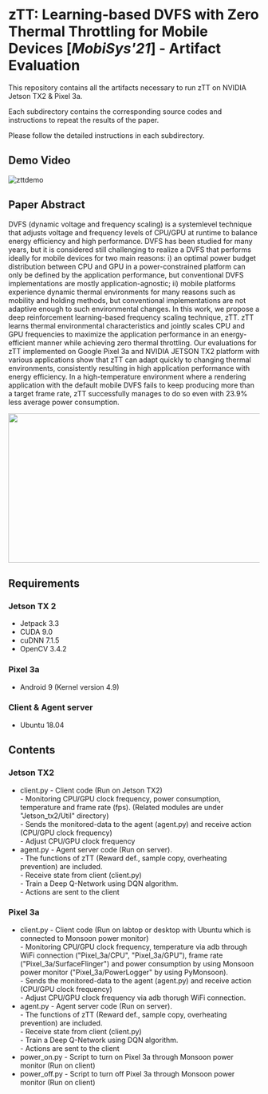 

# zTT: Learning-based DVFS with Zero Thermal Throttling for Mobile Devices \[*MobiSys'21*\] - Artifact Evaluation

This repository contains all the artifacts necessary to run zTT on NVIDIA Jetson TX2 & Pixel 3a.

Each subdirectory contains the corresponding source codes and instructions to repeat the results of the paper.

Please follow the detailed instructions in each subdirectory.

## Demo Video
![zttdemo](zTT_demo.gif)

## Paper Abstract
DVFS (dynamic voltage and frequency scaling) is a systemlevel technique that adjusts voltage and frequency levels of CPU/GPU at runtime to balance energy efficiency and high performance. DVFS has been studied for many years, but it is considered still challenging to realize a DVFS that performs ideally for mobile devices for two main reasons: i) an optimal power budget distribution between CPU and GPU in a power-constrained platform can only be defined by the application performance, but conventional DVFS implementations are mostly application-agnostic; ii) mobile platforms experience dynamic thermal environments for many reasons
such as mobility and holding methods, but conventional implementations are not adaptive enough to such environmental changes. In this work, we propose a deep reinforcement learning-based frequency scaling technique, zTT. zTT learns thermal environmental characteristics and jointly scales CPU and GPU frequencies to maximize the application performance in an energy-efficient manner while achieving zero thermal throttling. Our evaluations for zTT implemented on Google Pixel 3a and NVIDIA JETSON TX2 platform with various applications show that zTT can adapt quickly to changing thermal environments, consistently resulting in high application performance with energy efficiency. In a high-temperature environment where a rendering application with the default mobile DVFS fails to keep producing more than a target frame rate, zTT successfully manages to do so even with 23.9% less average power consumption.

<p align="center">
  <img src="zTT_architecture.jpg" width=600 height=300>
</p>

## Requirements

### Jetson TX 2 
* Jetpack 3.3
* CUDA 9.0
* cuDNN 7.1.5
* OpenCV 3.4.2

### Pixel 3a
* Android 9 (Kernel version 4.9)

### Client & Agent server
* Ubuntu 18.04

## Contents

### Jetson TX2
* client.py   -   Client code (Run on Jetson TX2) </br>
              -   Monitoring CPU/GPU clock frequency, power consumption, temperature and frame rate (fps). (Related modules are under "Jetson_tx2/Util" directory) </br>
              -   Sends the monitored-data to the agent (agent.py) and receive action (CPU/GPU clock frequency) </br>
              -   Adjust CPU/GPU clock frequency </br>
* agent.py    -   Agent server code (Run on server). </br>
              -   The functions of zTT (Reward def., sample copy, overheating prevention) are included. </br>
              -   Receive state from client (client.py) </br>
              -   Train a Deep Q-Network using DQN algorithm. </br>
              -   Actions are sent to the client </br>
### Pixel 3a
* client.py  -  Client code (Run on labtop or desktop with Ubuntu which is connected to Monsoon power monitor) </br>
             -  Monitoring CPU/GPU clock frequency, temperature via adb through WiFi connection ("Pixel_3a/CPU", "Pixel_3a/GPU"), frame rate ("Pixel_3a/SurfaceFlinger") and power consumption by using Monsoon power monitor ("Pixel_3a/PowerLogger" by using PyMonsoon). </br>
             -  Sends the monitored-data to the agent (agent.py) and receive action (CPU/GPU clock frequency) </br>
             -  Adjust CPU/GPU clock frequency via adb thorugh WiFi connection. </br>
* agent.py  -  Agent server code (Run on server). </br>
            -   The functions of zTT (Reward def., sample copy, overheating prevention) are included. </br>
            -   Receive state from client (client.py) </br>
            -   Train a Deep Q-Network using DQN algorithm. </br>
            -   Actions are sent to the client </br>
* power_on.py - Script to turn on Pixel 3a through Monsoon power monitor (Run on client)
* power_off.py - Script to turn off Pixel 3a through Monsoon power monitor (Run on client)


